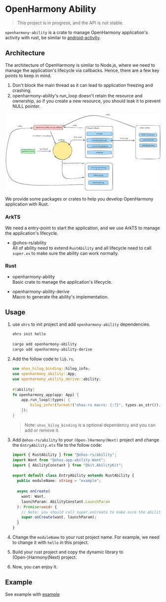 # OpenHarmony Ability

> This project is in progress, and the API is not stable.

`openharmony-ability` is a crate to manage OpenHarmony application's activity with rust, be similar to [android-activity](https://github.com/rust-mobile/android-activity).

## Architecture

The architecture of OpenHarmony is similar to Node.js, where we need to manage the application's lifecycle via callbacks. Hence, there are a few key points to keep in mind.

1. Don't block the main thread as it can lead to application freezing and crashing.
2. openharmony-ability's run_loop doesn't retain the resource and ownership, so if you create a new resource, you should leak it to prevent NULL pointer.

![Architecture](/fixtures/openharmony-ability.png)

We provide some packages or crates to help you develop OpenHarmony application with Rust.

### ArkTS

We need a entry-point to start the application, and we use ArkTS to manage the application's lifecycle.

- @ohos-rs/ability  
  All of ability need to extend `RustAbility` and all lifecycle need to call `super.xx` to make sure the ability can work normally.

### Rust

- openharmony-ability   
  Basic crate to manage the application's lifecycle.

- openharmony-ability-derive   
  Macro to generate the ability's implementation.

## Usage

1. use `ohrs` to init project and add `openharmony-ability` dependencies.

   ```bash
   ohrs init hello

   cargo add openharmony-ability
   cargo add openharmony-ability-derive
   ```

2. Add the follow code to `lib.rs`.

   ```rust
   use ohos_hilog_binding::hilog_info;
   use openharmony_ability::App;
   use openharmony_ability_derive::ability;

   #[ability]
   fn openharmony_app(app: App) {
       app.run_loop(|types| {
           hilog_info!(format!("ohos-rs macro: {:?}", types.as_str()).as_str());
       });
   }
   ```

   > Note: `ohos_hilog_binding` is a optional dependency and you can add or remove it.

3. Add `@ohos-rs/ability` to your `(Open-)Harmony(Next)` project and change the `EntryAbility.ets` file to the follow code:

   ```ts
   import { RustAbility } from "@ohos-rs/ability";
   import Want from "@ohos.app.ability.Want";
   import { AbilityConstant } from "@kit.AbilityKit";

   export default class EntryAbility extends RustAbility {
     public moduleName: string = "example";

     async onCreate(
       want: Want,
       launchParam: AbilityConstant.LaunchParam
     ): Promise<void> {
       // Note: you should call super.onCreate to make sure the ability can work normally.
       super.onCreate(want, launchParam);
     }
   }
   ```

4. Change the `moduleName` to your rust project name. For example, we need to change it with `hello` in this project.

5. Build your rust project and copy the dynamic library to (Open-)Harmony(Next) project.

6. Now, you can enjoy it.

## Example

See example with [example](./example/src/lib.rs)
